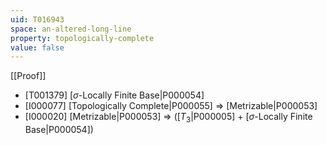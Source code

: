 ```yaml
---
uid: T016943
space: an-altered-long-line
property: topologically-complete
value: false
---
```

[[Proof]]

* [T001379] [$\sigma$-Locally Finite Base|P000054]
* [I000077] [Topologically Complete|P000055] => [Metrizable|P000053]
* [I000020] [Metrizable|P000053] => ([$T_3$|P000005] + [$\sigma$-Locally Finite Base|P000054])

